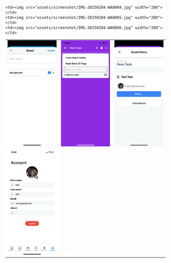 <table>
  <tr>

    <td><img src="assets/screenshot/IMG-20250204-WA0004.jpg" width="200"></td>
    <td><img src="assets/screenshot/IMG-20250204-WA0005.jpg" width="200"></td>
    <td><img src="assets/screenshot/IMG-20250204-WA0006.jpg" width="200"></td>
  </tr>
  <tr>
    <td><img src="assets/screenshot/IMG-20250204-WA0002.jpg" width="200"></td>
    <td><img src="assets/screenshot/IMG-20250204-WA0009.jpg" width="200"></td>
    <td><img src="assets/screenshot/IMG-20250204-WA0008.jpg" width="200"></td>
  </tr>
  <tr>
    <td><img src="assets/screenshot/IMG-20250204-WA0007.jpg" width="200"></td>
    <td></td>
    <td></td>
  </tr>
</table>

